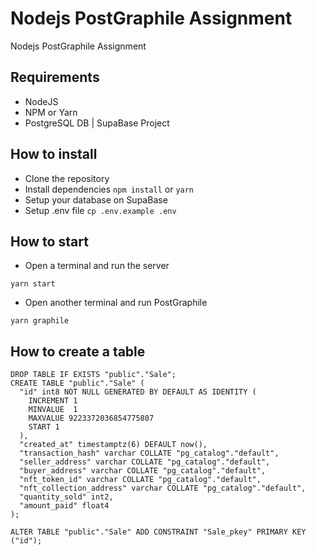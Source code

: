 # Nodejs PostGraphile Assignment

Nodejs PostGraphile Assignment

## Requirements
- NodeJS
- NPM or Yarn
- PostgreSQL DB | SupaBase Project

## How to install
- Clone the repository
- Install dependencies
`npm install` or `yarn`
- Setup your database on SupaBase
- Setup .env file
`cp .env.example .env`

## How to start
- Open a terminal and run the server

`yarn start`

- Open another terminal and run PostGraphile

`yarn graphile`

## How to create a table

```
DROP TABLE IF EXISTS "public"."Sale";
CREATE TABLE "public"."Sale" (
  "id" int8 NOT NULL GENERATED BY DEFAULT AS IDENTITY (
    INCREMENT 1
    MINVALUE  1
    MAXVALUE 9223372036854775807
    START 1
  ),
  "created_at" timestamptz(6) DEFAULT now(),
  "transaction_hash" varchar COLLATE "pg_catalog"."default",
  "seller_address" varchar COLLATE "pg_catalog"."default",
  "buyer_address" varchar COLLATE "pg_catalog"."default",
  "nft_token_id" varchar COLLATE "pg_catalog"."default",
  "nft_collection_address" varchar COLLATE "pg_catalog"."default",
  "quantity_sold" int2,
  "amount_paid" float4
);

ALTER TABLE "public"."Sale" ADD CONSTRAINT "Sale_pkey" PRIMARY KEY ("id");
```
